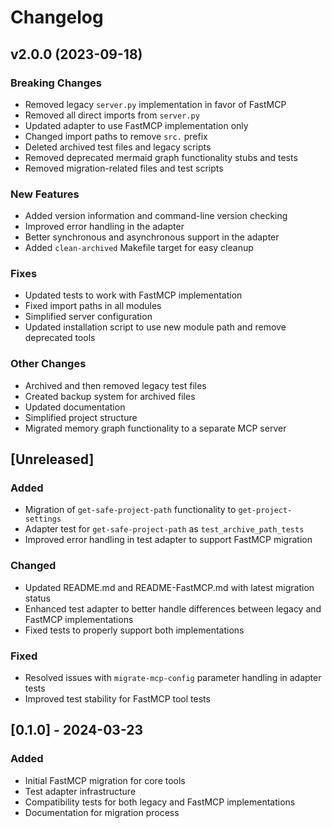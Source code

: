 # Changelog

## v2.0.0 (2023-09-18)

### Breaking Changes

- Removed legacy `server.py` implementation in favor of FastMCP
- Removed all direct imports from `server.py`
- Updated adapter to use FastMCP implementation only
- Changed import paths to remove `src.` prefix
- Deleted archived test files and legacy scripts
- Removed deprecated mermaid graph functionality stubs and tests
- Removed migration-related files and test scripts

### New Features

- Added version information and command-line version checking
- Improved error handling in the adapter
- Better synchronous and asynchronous support in the adapter
- Added `clean-archived` Makefile target for easy cleanup

### Fixes

- Updated tests to work with FastMCP implementation
- Fixed import paths in all modules
- Simplified server configuration
- Updated installation script to use new module path and remove deprecated tools

### Other Changes

- Archived and then removed legacy test files
- Created backup system for archived files
- Updated documentation
- Simplified project structure
- Migrated memory graph functionality to a separate MCP server

## [Unreleased]

### Added
- Migration of `get-safe-project-path` functionality to `get-project-settings`
- Adapter test for `get-safe-project-path` as `test_archive_path_tests`
- Improved error handling in test adapter to support FastMCP migration

### Changed
- Updated README.md and README-FastMCP.md with latest migration status
- Enhanced test adapter to better handle differences between legacy and FastMCP implementations
- Fixed tests to properly support both implementations 

### Fixed
- Resolved issues with `migrate-mcp-config` parameter handling in adapter tests
- Improved test stability for FastMCP tool tests

## [0.1.0] - 2024-03-23

### Added
- Initial FastMCP migration for core tools
- Test adapter infrastructure
- Compatibility tests for both legacy and FastMCP implementations
- Documentation for migration process 
